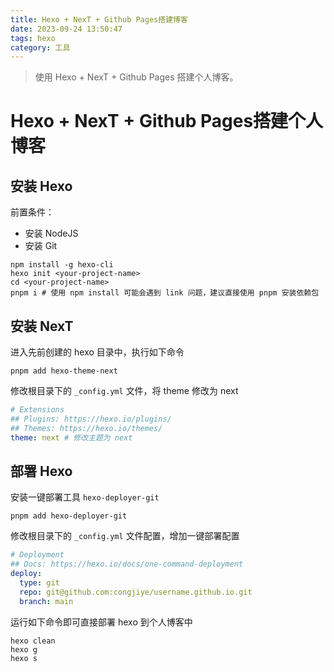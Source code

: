 ```yaml
---
title: Hexo + NexT + Github Pages搭建博客
date: 2023-09-24 13:50:47
tags: hexo
category: 工具
---
```


> 使用 Hexo + NexT + Github Pages 搭建个人博客。

<!-- more -->

# Hexo + NexT + Github Pages搭建个人博客

## 安装 Hexo 

前置条件：

- 安装 NodeJS
- 安装 Git

```shell
npm install -g hexo-cli
hexo init <your-project-name>
cd <your-project-name>
pnpm i # 使用 npm install 可能会遇到 link 问题，建议直接使用 pnpm 安装依赖包
```

## 安装 NexT

进入先前创建的 hexo 目录中，执行如下命令

```shell
pnpm add hexo-theme-next
```

修改根目录下的 `_config.yml` 文件，将 theme 修改为 next

```yaml
# Extensions
## Plugins: https://hexo.io/plugins/
## Themes: https://hexo.io/themes/
theme: next # 修改主题为 next
```

## 部署 Hexo

安装一键部署工具 `hexo-deployer-git`

```shell
pnpm add hexo-deployer-git
```

修改根目录下的 `_config.yml` 文件配置，增加一键部署配置

```yaml
# Deployment
## Docs: https://hexo.io/docs/one-command-deployment
deploy:
  type: git 
  repo: git@github.com:congjiye/username.github.io.git
  branch: main
```

运行如下命令即可直接部署 hexo 到个人博客中

```shell
hexo clean
hexo g
hexo s
```